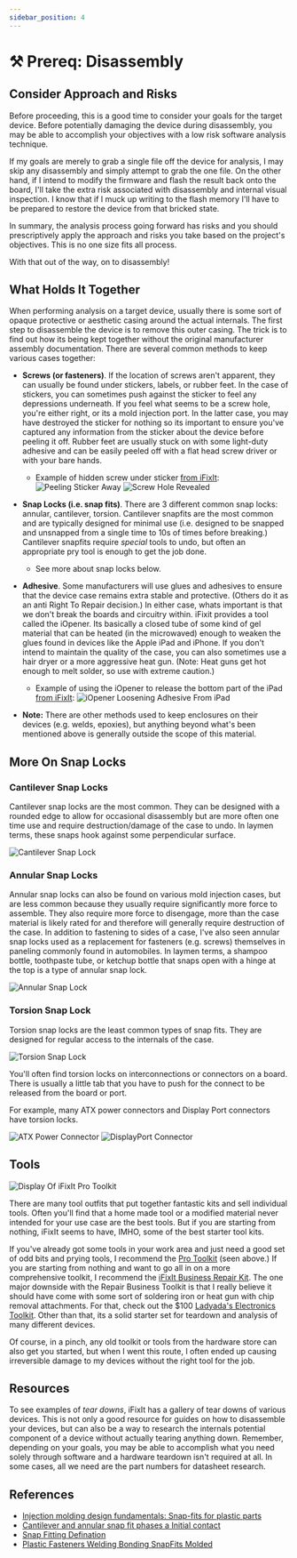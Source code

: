 ```yaml
---
sidebar_position: 4
---
```


# ⚒️ Prereq: Disassembly

## Consider Approach and Risks

Before proceeding, this is a good time to consider your goals for the target device. Before potentially damaging the device during disassembly, you may be able to accomplish your objectives with a low risk software analysis technique.

If my goals are merely to grab a single file off the device for analysis, I may skip any disassembly and simply attempt to grab the one file. On the other hand, if I intend to modify the firmware and flash the result back onto the board, I'll take the extra risk associated with disassembly and internal visual inspection. I know that if I muck up writing to the flash memory I'll have to be prepared to restore the device from that bricked state.

In summary, the analysis process going forward has risks and you should prescriptively apply the approach and risks you take based on the project's objectives. This is no one size fits all process.

With that out of the way, on to disassembly!

## What Holds It Together

When performing analysis on a target device, usually there is some sort of opaque protective or aesthetic casing around the actual internals. The first step to disassemble the device is to remove this outer casing. The trick is to find out how its being kept together without the original manufacturer assembly documentation. There are several common methods to keep various cases together:

- **Screws (or fasteners)**. If the location of screws aren't apparent, they can usually be found under stickers, labels, or rubber feet. In the case of stickers, you can sometimes push against the sticker to feel any depressions underneath. If you feel what seems to be a screw hole, you're either right, or its a mold injection port. In the latter case, you may have destroyed the sticker for nothing so its important to ensure you've captured any information from the sticker about the device before peeling it off. Rubber feet are usually stuck on with some light-duty adhesive and can be easily peeled off with a flat head screw driver or with your bare hands.

  - Example of hidden screw under sticker [from iFixIt](https://www.ifixit.com/Teardown/Acer+Optical+Mouse+Teardown/142745):
    ![Peeling Sticker Away](./Disassembly/hidden-screw-sticker1.jpg)
    ![Screw Hole Revealed](./Disassembly/hidden-screw-sticker2.jpg)

- **Snap Locks (i.e. snap fits)**. There are 3 different common snap locks: annular, cantilever, torsion. Cantilever snapfits are the most common and are typically designed for minimal use (i.e. designed to be snapped and unsnapped from a single time to 10s of times before breaking.) Cantilever snapfits require _special_ tools to undo, but often an appropriate pry tool is enough to get the job done.

  - See more about snap locks below.

- **Adhesive**. Some manufacturers will use glues and adhesives to ensure that the device case remains extra stable and protective. (Others do it as an anti Right To Repair decision.) In either case, whats important is that we don't break the boards and circuitry within. iFixit provides a tool called the iOpener. Its basically a closed tube of some kind of gel material that can be heated (in the microwaved) enough to weaken the glues found in devices like the Apple iPad and iPhone. If you don't intend to maintain the quality of the case, you can also sometimes use a hair dryer or a more aggressive heat gun. (Note: Heat guns get hot enough to melt solder, so use with extreme caution.)

  - Example of using the iOpener to release the bottom part of the iPad [from iFixIt](https://www.ifixit.com/Guide/iPad+Pro+10.5-Inch+Battery+Replacement/122786):
    ![iOpener Loosening Adhesive From iPad](./Disassembly/iopener.jpg)

- **Note:** There are other methods used to keep enclosures on their devices (e.g. welds, epoxies), but anything beyond what's been mentioned above is generally outside the scope of this material.

## More On Snap Locks

### Cantilever Snap Locks

Cantilever snap locks are the most common. They can be designed with a rounded edge to allow for occasional disassembly but are more often one time use and require destruction/damage of the case to undo. In laymen terms, these snaps hook against some perpendicular surface.

![Cantilever Snap Lock](./Disassembly/cantilever-snaplock.jpg)

### Annular Snap Locks

Annular snap locks can also be found on various mold injection cases, but are less common because they usually require significantly more force to assemble. They also require more force to disengage, more than the case material is likely rated for and therefore will generally require destruction of the case. In addition to fastening to sides of a case, I've also seen annular snap locks used as a replacement for fasteners (e.g. screws) themselves in paneling commonly found in automobiles. In laymen terms, a shampoo bottle, toothpaste tube, or ketchup bottle that snaps open with a hinge at the top is a type of annular snap lock.

![Annular Snap Lock](./Disassembly/annular-snaplock.jpg)

### Torsion Snap Lock

Torsion snap locks are the least common types of snap fits. They are designed for regular access to the internals of the case.

![Torsion Snap Lock](./Disassembly/torsion-snaplock.jpg)

You'll often find torsion locks on interconnections or connectors on a board. There is usually a little tab that you have to push for the connect to be released from the board or port.

For example, many ATX power connectors and Display Port connectors have torsion locks.

![ATX Power Connector](./Disassembly/ATX_PS_12V_P4_Connector.jpg)
![DisplayPort Connector](./Disassembly/DisplayPort_connector-male-front_oblique.jpg)

<!-- TODO: Talk about:
- Friction Fittings
- Chip Mounts -->

## Tools

![Display Of iFixIt Pro Toolkit](./Disassembly/ifixit-prokit.jpg)

There are many tool outfits that put together fantastic kits and sell individual tools. Often you'll find that a home made tool or a modified material never intended for your use case are the best tools. But if you are starting from nothing, iFixIt seems to have, IMHO, some of the best starter tool kits.

If you've already got some tools in your work area and just need a good set of odd bits and prying tools, I recommend the [Pro Toolkit](https://www.ifixit.com/Store/Tools/Pro-Tech-Toolkit/IF145-307) (seen above.) If you are starting from nothing and want to go all in on a more comprehensive toolkit, I recommend the [iFixIt Business Repair Kit](https://www.ifixit.com/Store/Tools/Repair-Business-Toolkit/IF145-278?o=14). The one major downside with the Repair Business Toolkit is that I really believe it should have come with some sort of soldering iron or heat gun with chip removal attachments. For that, check out the $100 [Ladyada's Electronics Toolkit](https://www.adafruit.com/product/136). Other than that, its a solid starter set for teardown and analysis of many different devices.

Of course, in a pinch, any old toolkit or tools from the hardware store can also get you started, but when I went this route, I often ended up causing irreversible damage to my devices without the right tool for the job.

## Resources

To see examples of _tear downs_, iFixIt has a gallery of tear downs of various devices. This is not only a good resource for guides on how to disassemble your devices, but can also be a way to research the internals potential component of a device without actually tearing anything down. Remember, depending on your goals, you may be able to accomplish what you need solely through software and a hardware teardown isn't required at all. In some cases, all we need are the part numbers for datasheet research.

## References

- [Injection molding design fundamentals: Snap-fits for plastic parts](https://www.plasticstoday.com/injection-molding/injection-molding-design-fundamentals-snap-fits-plastic-parts)
- [Cantilever and annular snap fit phases a Initial contact](https://www.researchgate.net/figure/Cantilever-and-annular-snap-fit-phases-a-Initial-contact-b-Deflection-c-Snap_fig1_335213253)
- [Snap Fitting Defination](https://www.brightonk12.com/Page/7358)
- [Plastic Fasteners Welding Bonding SnapFits Molded](https://slidetodoc.com/plastic-fasteners-welding-bonding-snapfits-moldedin-pieces-in/)
